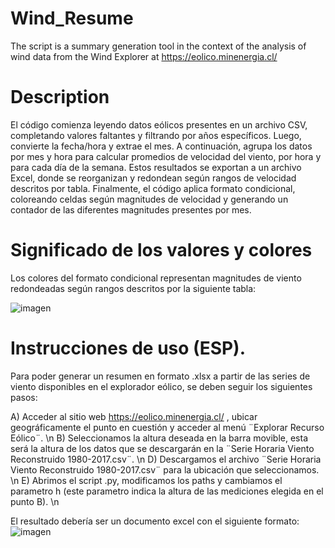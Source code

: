 # Wind_Resume
The script is a summary generation tool in the context of the analysis of wind data from the Wind Explorer at https://eolico.minenergia.cl/

# Description

El código comienza leyendo datos eólicos presentes en un archivo CSV, completando valores faltantes y filtrando por años específicos. Luego, convierte la fecha/hora y extrae el mes. A continuación, agrupa los datos por mes y hora para calcular promedios de velocidad del viento, por hora y para cada día de la semana. Estos resultados se exportan a un archivo Excel, donde se reorganizan y redondean según rangos de velocidad descritos por tabla. Finalmente, el código aplica formato condicional, coloreando celdas según magnitudes de velocidad y generando un contador de las diferentes magnitudes presentes por mes.

# Significado de los valores y colores
Los colores del formato condicional representan magnitudes de viento redondeadas según rangos descritos por la siguiente tabla:

![imagen](https://github.com/user-attachments/assets/01c38439-ac81-43ee-bfe5-b5f498613e0b)

# Instrucciones de uso (ESP).

Para poder generar un resumen en formato .xlsx a partir de las series de viento disponibles en el explorador eólico, se deben seguir los siguientes pasos:

A) Acceder al sitio web https://eolico.minenergia.cl/ , ubicar geográficamente el punto en cuestión y acceder al menú ¨Explorar Recurso Eólico¨. \n
B) Seleccionamos la altura deseada en la barra movible, esta será la altura de los datos que se descargarán en la ¨Serie Horaria Viento Reconstruido 1980-2017.csv¨. \n
D) Descargamos el archivo ¨Serie Horaria Viento Reconstruido 1980-2017.csv¨ para la ubicación que seleccionamos. \n
E) Abrimos el script .py, modificamos los paths y cambiamos el parametro h (este parametro indica la altura de las mediciones elegida en el punto B). \n

El resultado debería ser un documento excel con el siguiente formato:
![imagen](https://github.com/naranguiz/Wind_Resume/assets/43880651/0d6974a3-c738-4835-b9c4-23238352e3f4)










